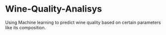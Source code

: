 # Wine-Quality-Analisys

Using Machine learning to predict wine quality based on certain parameters like its composition.
